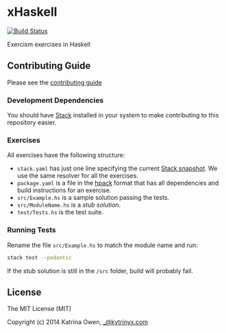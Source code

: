 # xHaskell

[![Build Status](https://travis-ci.org/exercism/xhaskell.png?branch=master)](https://travis-ci.org/exercism/xhaskell)

Exercism exercises in Haskell

## Contributing Guide

Please see the [contributing guide](https://github.com/exercism/x-api/blob/master/CONTRIBUTING.md)

### Development Dependencies

You should have [Stack](http://docs.haskellstack.org/) installed in your
system to make contributing to this repository easier.

### Exercises

All exercises have the following structure:

- `stack.yaml` has just one line specifying the current
[Stack snapshot](https://www.stackage.org/snapshots). We use the same
resolver for all the exercises.
- `package.yaml` is a file in the [hpack](https://github.com/sol/hpack#readme)
format that has all dependencies and build instructions for an exercise.
- `src/Example.hs` is a sample solution passing the tests.
- `src/ModuleName.hs` is a *stub solution*.
- `test/Tests.hs` is the test suite.

### Running Tests

Rename the file `src/Example.hs` to match the module name and run:

```bash
stack test --pedantic
```

If the stub solution is still in the `/src` folder, build will probably fail.

## License

The MIT License (MIT)

Copyright (c) 2014 Katrina Owen, _@kytrinyx.com

